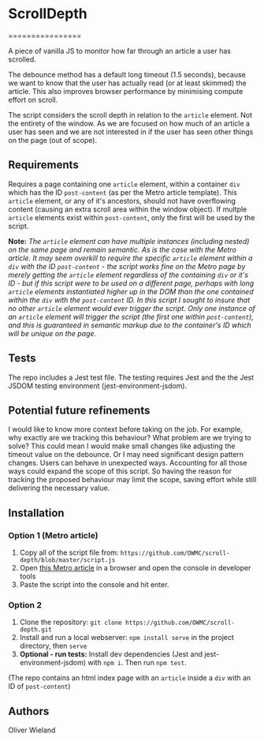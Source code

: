 # ScrollDepth
================

A piece of vanilla JS to monitor how far through an article a user has scrolled.

The debounce method has a default long timeout (1.5 seconds), because we want to know that the user has actually read (or at least skimmed) the article. This also improves browser performance by minimising compute effort on scroll.

The script considers the scroll depth in relation to the `article` element. Not the entirety of the window. As we are focused on how much of an article a user has seen and we are not interested in if the user has seen other things on the page (out of scope).

## Requirements

Requires a page containing one `article` element, within a container `div` which has the ID `post-content` (as per the Metro article template).
This `article` element, or any of it's ancestors, should not have overflowing content (causing an extra scroll area within the window object). If multple `article` elements exist within `post-content`, only the first will be used by the script.

**Note:** *The `article` element can have multiple instances (including nested) on the same page and remain semantic. As is the case with the Metro article. It may seem overkill to require the specific `article` element within a `div` with the ID `post-content` - the script works fine on the Metro page by merely getting the `article` element regardless of the containing `div` or it's ID - but if this script were to be used on a different page, perhaps with long `article` elements instantiated higher up in the DOM than the one contained within the `div` with the `post-content` ID. In this script I sought to insure that no other `article` element would ever trigger the script. Only one instance of an `article` element will trigger the script (the first one within `post-content`), and this is guaranteed in semantic markup due to the container's ID which will be unique on the page.*

## Tests

The repo includes a Jest test file. The testing requires Jest and the the Jest JSDOM testing environment (jest-environment-jsdom).

## Potential future refinements

I would like to know more context before taking on the job. For example, why exactly are we tracking this behaviour? What problem are we trying to solve? This could mean I would make small changes like adjusting the timeout value on the debounce. Or I may need significant design pattern changes. Users can behave in unexpected ways. Accounting for all those ways could expand the scope of this script. So having the reason for tracking the proposed behaviour may limit the scope, saving effort while still delivering the necessary value.

## Installation

### Option 1 (Metro article)

1. Copy all of the script file from: `https://github.com/OWMC/scroll-depth/blob/master/script.js`
2. Open [this Metro article](https://metro.co.uk/2024/08/10/pointless-london-gallery-crowned-uks-biggest-tourist-let-down-21393090/) in a browser and open the console in developer tools
3. Paste the script into the console and hit enter.

### Option 2

1. Clone the repository: `git clone https://github.com/OWMC/scroll-depth.git`
2. Install and run a local webserver: `npm install serve` in the project directory, then `serve`
3. **Optional - run tests:** Install dev dependencies (Jest and jest-environment-jsdom) with `npm i`. Then run `npm test`. 

(The repo contains an html index page with an `article` inside a `div` with an ID of `post-content`)

## Authors

Oliver Wieland